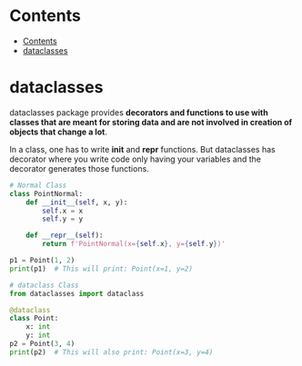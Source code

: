 # Contents
- [Contents](#contents)
- [dataclasses](#dataclasses)


# dataclasses
dataclasses package provides **decorators and functions to use with classes that are meant for storing data and are not involved in creation of objects that change a lot**.

In a class, one has to write __init__ and __repr__ functions. But dataclasses has decorator where you write code only having your variables and the decorator generates those functions.

```python
# Normal Class
class PointNormal:
    def __init__(self, x, y):
        self.x = x
        self.y = y

    def __repr__(self):
        return f'PointNormal(x={self.x}, y={self.y})'

p1 = Point(1, 2)
print(p1)  # This will print: Point(x=1, y=2)

# dataclass Class
from dataclasses import dataclass

@dataclass
class Point:
    x: int
    y: int
p2 = Point(3, 4)
print(p2)  # This will also print: Point(x=3, y=4)
```